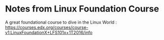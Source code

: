 # Notes from Linux Foundation Course
A great foundational course to dive in the Linux World : 
https://courses.edx.org/courses/course-v1:LinuxFoundationX+LFS101x+1T2016/info
